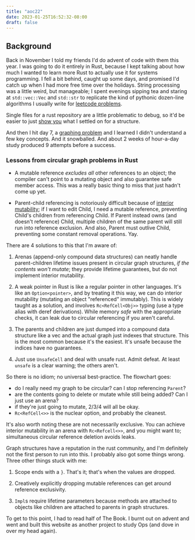 ```yaml
---
title: "aoc22"
date: 2023-01-25T16:52:32-08:00
draft: false
---
```


## Background

Back in November I told my friends I'd do advent of code with them this year. I was going to do it entirely in Rust, because I kept talking about how much I wanted to learn more Rust to actually use it for systems programming. I fell a bit behind, caught up some days, and promised I'd catch up when I had more free time over the holidays. String processing was a little weird, but manageable; I spent evenings sipping tea and staring at `std::vec::Vec` and `std::str` to replicate the kind of pythonic dozen-line algorithms I usually write for [leetcode problems](https://github.com/graevy/leetcode).

Single files for a rust repository are a little problematic to debug, so it'd be easier to just [show you](https://github.com/graevy/aoc22/blob/main/Cargo.toml) what I settled on for a structure.

And then I hit day 7, a [graphing problem](https://adventofcode.com/2022/day/7) and I learned I didn't understand a few key concepts. And it snowballed. And about 2 weeks of hour-a-day study produced 9 attempts before a success.

### Lessons from circular graph problems in Rust

- A mutable reference *excludes* _all_ other references to an object; the compiler can't point to a mutating object and also guarantee safe member access. This was a really basic thing to miss that just hadn't come up yet.

- Parent-child referencing is notoriously difficult because of [interior mutability](https://doc.rust-lang.org/reference/interior-mutability.html); if I want to edit Child, I need a mutable reference, preventing Child's children from referencing  Child.
If Parent instead owns (and doesn't reference) Child, multiple children of the same parent will still run into reference exclusion.
And also, Parent must outlive Child, preventing some constant removal operations. Yay.

There are 4 solutions to this that I'm aware of:

1. Arenas (append-only compound data structures) can neatly handle parent-children lifetime issues present in circular graph structures, _if the contents won't mutate_; they provide lifetime guarantees, but do not implement interior mutability.

2. A weak pointer in Rust is like a regular pointer in other languages. It's like an `Option<pointer>`, and by treating it this way, we can do interior mutability (mutating an object "referenced" immutably). This is widely taught as a solution, and involves `Rc<RefCell<Obj>>` typing (use a type alias with deref derivations). While memory *safe* with the appropriate checks, it can leak due to circular referencing if you aren't careful.

3. The parents and children are just dumped into a compound data structure like a vec and the actual graph just indexes that structure. This is the most common because it's the easiest. It's unsafe because the indices have no guarantees.

4. Just use `UnsafeCell` and deal with unsafe rust. Admit defeat. At least `unsafe` is a clear warning; the others aren't.

So there is no idiom; no universal best-practice. The flowchart goes:
- do I really need my graph to be circular? can I stop referencing `Parent`?
- are the contents going to delete or mutate while still being added? Can I just use an arena?
- if they're just going to mutate, 2/3/4 will all be okay.
- `Rc<RefCell<>>` is the nuclear option, and probably the cleanest.

It's also worth noting these are not necessarily exclusive. You can achieve interior mutability in an arena with `Rc<Refcell<>>`, and you might want to; simultaneous circular reference deletion avoids leaks.

Graph structures have a reputation in the rust community, and I'm definitely not the first person to run into this. I probably also got some things wrong. Three other things stuck with me:

1. Scope ends with a `}`. That's it; that's when the values are dropped.

2. Creatively explicitly dropping mutable references can get around reference exclusivity.

3. `Impl`s require lifetime parameters because methods are attached to objects like children are attached to parents in graph structures.


To get to this point, I had to read half of The Book. I burnt out on advent and went and built this website as another project to study Ops (and dove in over my head again).